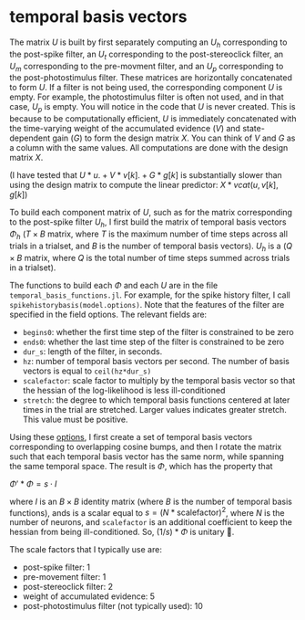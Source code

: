# temporal basis vectors

The matrix $U$ is built by first separately computing an $U_h$ corresponding to the post-spike filter, an $U_t$ corresponding to the post-stereoclick filter, an $U_m$ corresponding to the pre-movment filter, and an $U_p$ corresponding to the post-photostimulus filter. These matrices are horizontally concatenated to form $U$. If a filter is not being used, the corresponding component $U$ is empty. For example, the photostimulus filter is often not used, and in that case, $U_p$ is empty. You will notice in the code that $U$ is never created. This is because to be computationally efficient, $U$ is immediately concatenated with the time-varying weight of the accumulated evidence $(V)$ and state-dependent gain $(G)$ to form the design matrix $X$. You can think of $V$ and $G$ as a column with the same values. All computations are done with the design matrix $X$.

(I have tested that $U*u .+ V*v[k] .+ G*g[k]$ is substantially slower than using the design matrix to compute the linear predictor: $X* vcat(u, v[k], g[k]$)

To build each component matrix of $U$, such as for the matrix corresponding to the post-spike filter $U_h$, I first build the matrix of temporal basis vectors $\Phi_h$ $(T \times B$ matrix, where $T$ is the maximum number of time steps across all trials in a trialset, and $B$ is the number of temporal basis vectors). $U_h$ is a $(Q \times B$ matrix, where $Q$ is the total number of time steps summed across trials in a trialset).

The functions to build each $\Phi$ and each $U$ are in the file `temporal_basis_functions.jl`. For example, for the spike history filter, I call `spikehistorybasis(model.options)`. Note that the features of the filter are specified in the field options. The relevant fields are:

* `begins0`: whether the first time step of the filter is constrained to be zero
* `ends0`: whether the last time step of the filter is constrained to be zero
* `dur_s`: length of the filter, in seconds.
* `hz`: number of temporal basis vectors per second. The number of basis vectors is equal to `ceil(hz*dur_s)`
* `scalefactor`: scale factor to multiply by the temporal basis vector so that the hessian of the log-likelihood is less ill-conditioned
* `stretch`: the degree to which temporal basis functions centered at later times in the trial are stretched. Larger values indicates greater stretch. This value must be positive.

Using these [options](https://github.com/Brody-Lab/FHMDDM/blob/master/src/types.jl), I first create a set of temporal basis vectors corresponding to overlapping cosine bumps, and then I rotate the matrix such that each temporal basis vector has the same norm, while spanning the same temporal space. The result is $\Phi$, which has the property that 

$\Phi' * \Phi = s \cdot I$

where $I$ is an $B\times B$ identity matrix (where $B$ is the number of temporal basis functions), ands is a scalar equal to $s = (N * \text{scalefactor})^2$, where $N$ is the number of neurons, and `scalefactor` is an additional coefficient to keep the hessian from being ill-conditioned. So, $(1/s)*\Phi$ is unitary :slightly_smiling_face:.

The scale factors that I typically use are:
* post-spike filter: 1
* pre-movement filter: 1
* post-stereoclick filter: 2
* weight of accumulated evidence: 5
* post-photostimulus filter (not typically used): 10
 
